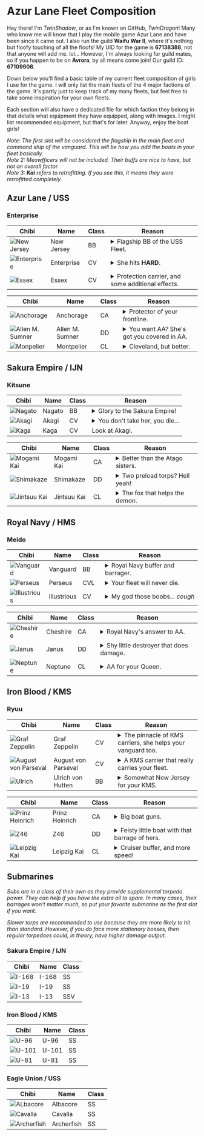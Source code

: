# Azur Lane Fleet Composition
Hey there! I'm *TwinShadow*, or as I'm known on GitHub, *TwinDragon*! Many who know me will know that I play the mobile game Azur Lane and have been since it came out. I also run the guild __Waifu War II__, where it's nothing but floofy touching of all the floofs! My UID for the game is **67138388**, not that anyone will add me. lol... However, I'm always looking for guild mates, so if you happen to be on **Avrora**, by all means come join! Our guild ID: **67109908**.

Down below you'll find a basic table of my current fleet composition of girls I use for the game. I will only list the main fleets of the 4 major factions of the game. It's partly just to keep track of my many fleets, but feel free to take some inspiration for your own fleets.

Each section will also have a dedicated file for which faction they belong in that details what equipment they have equipped, along with images. I might list recommended equipment, but that's for later. Anyway, enjoy the boat girls!

*Note: The first slot will be considered the flagship in the main fleet and command ship of the vanguard. This will be how you add the boats in your fleet basically.*  
*Note 2: Meowfficers will not be included. Their buffs are nice to have, but not an overall factor.*  
*Note 3: **Kai** refers to retrofitting. If you see this, it means they were retrofitted completely.*

## Azur Lane / USS
### Enterprise
| Chibi | Name | Class | Reason 
| --- | --- | --- | --- |
| ![New Jersey](imgs/USS/New_JerseyChibi.png) | New Jersey | BB | <details><summary>Flagship BB of the USS Fleet.</summary>She gets big guns, her own special kind. She also has a barrage that fires off frequently. She rivals, if not beat, in power to **Friedrich der Grosse**.</details>
| ![Enterprise](imgs/USS/EnterpriseChibi.png) | Enterprise | CV | <details><summary>She hits **HARD**.</summary>If her skill procs, her aircraft will double their damage output.</details>
| ![Essex](imgs/USS/EssexChibi.png) | Essex | CV | <details><summary>Protection carrier, and some additional effects.</summary>She provides some pretty good buffs to herself when in a USS fleet, not to mention helping out your ships in certain cases.</details>

| Chibi | Name | Class | Reason 
| --- | --- | --- | --- |
| ![Anchorage](imgs/USS/AnchorageChibi.png) | Anchorage | CA | <details><summary>Protector of your frontline.</summary>She hit's pretty hard if you give her the right gun, and she protects your fleet when first sortied for a few seconds, and any time it procs after that. She even has a chance to pop a smokescreen which will help evasion temporarily.</details>
| ![Allen M. Sumner](imgs/USS/AllenSumnerChibi.png) | Allen M. Sumner | DD | <details><summary>You want AA? She's got you covered in AA.</summary>With a barrage that procs fairly often if you give her a quick-firing gun, she's really your AA bolster if you need more AA. Equip her with an Eagle Union gear and she'll gain an additional Ghost AA Gun to take with her.</details>
| ![Monpelier](imgs/USS/MontpelierChibi.png) | Montpelier | CL | <details><summary>Cleveland, but better.</summary>Montpelier is the younger Cleveland-class, improving on her namesake in many ways. She also helps out your other cruisers as well.</details>

## Sakura Empire / IJN
### Kitsune
| Chibi | Name | Class | Reason 
| --- | --- | --- | --- |
| ![Nagato](imgs/IJN/NagatoChibi.png) | Nagato | BB | <details><summary>Glory to the Sakura Empire!</summary>Not only is she a smol fox, she will help you carry your fleet to glory. She has a very powerful barrage if it goes off, and she buffs your IJN carriers to boot. You don't mess with this little thing.</details>
| ![Akagi](imgs/IJN/AkagiChibi.png) | Akagi | CV | <details><summary>You don't take her, you die...</summary>A scary 9-tailed fox that will kill you if you so much as look at another woman... A powerful carrier and when sortied with her sister, Kaga, they buff each other and have an early launch of aircraft. Very formiddable carriers.</details>
| ![Kaga](imgs/IJN/KagaChibi.png) | Kaga | CV | Look at Akagi.

| Chibi | Name | Class | Reason 
| --- | --- | --- | --- |
| ![Mogami Kai](imgs/IJN/MogamiKaiChibi.png) | Mogami Kai | CA | <details><summary>Better than the Atago sisters.</summary>She makes HE guns actually work in your favor, and has a defense against AP ammo to boot. Hits hard, good armor, good boat to have in your fleet.</details>
| ![Shimakaze](imgs/IJN/ShimakazeChibi.png) | Shimakaze | DD | <details><summary>Two preload torps? Hell yeah!</summary>Shimakaze comes preloaded with two torps to fire off. She also fires a slash barrage every time they are fired. She also procs her gun barrage very often, so focus on those if you want her to succeed with one of the highest damaging torpedoes in the game.</details>
| ![Jintsuu Kai](imgs/IJN/JintsuuKaiChibi.png) | Jintsuu Kai | CL | <details><summary>The fox that helps the demon.</summary>Jintsuu buffs all your DD and CL torps while she's afloat, including crits. Pair her up with Ayanami and you've got a force to be reckoned with.</details>

## Royal Navy / HMS
### Meido
| Chibi | Name | Class | Reason 
| --- | --- | --- | --- |
| ![Vanguard](imgs/HMS/VanguardChibi.png) | Vanguard | BB | <details><summary>Royal Navy buffer and barrager.</summary>When at full limit break, she will always fire a barrage every time her guns reload. She also buffs your Royal Navy ships, and as long as you equip at least one Royal Navy equipment, she'll get a boost in AA and a main gun spread reduction.</details>
| ![Perseus](imgs/HMS/PerseusChibi.png) | Perseus | CVL | <details><summary>Your fleet will never die.</summary>Perseus is a CVL that comes pre-loaded with two aircraft launches. On top of that, launch will heal your fleet. The only draw back is that her reload is abysmal due to this skill, but don't let that be a deterrent. Stagger her launches for the most effective healing.</details>
| ![Illustrious](imgs/HMS/IllustriousChibi.png) | Illustrious | CV | <details><summary>My god those boobs... *cough*</summary>In all seriousness, Illustrious is a defense-oriented CV, having 2 fighter slots and a skill that protects your vanguard from all damage for a few seconds when her aircraft launch.</details>

| Chibi | Name | Class | Reason 
| --- | --- | --- | --- |
| ![Cheshire](imgs/HMS/CheshireChibi.png) | Cheshire | CA | <details><summary>Royal Navy's answer to AA.</summary>She's got some good self-buffs on herself, on top of dealing some pretty solid damage. Her first two waves of torps have a reduced load time, and each time she takes damage, she buffs herself even further every battle. (stacks 3 times per battle)</details>
| ![Janus](imgs/HMS/JanusChibi.png) | Janus | DD | <details><summary>Shy little destroyer that does damage.</summary>She's a shy one, but when it really matters, she'll help your fleet out. While her buffs are mainly for other J-Class DD's of the Royal Navy, I wouldn't focus on them. But her barrage causes a temporary debuff on enemies that take increased damage from DD's and CL's of your Royal Navy fleet.</details>
| ![Neptune](imgs/HMS/NeptuneChibi.png) | Neptune | CL | <details><summary>AA for your Queen.</summary>She's got anti-air to back up your fleet from planes. Also, she boosts her own AP shells, so bring those too. And she can self-heal? What's not to like. She's a maid too.</details>

## Iron Blood / KMS
### Ryuu
| Chibi | Name | Class | Reason 
| --- | --- | --- | --- |
| ![Graf Zeppelin](imgs/KMS/Graf_ZeppelinChibi.png) | Graf Zeppelin | CV | <details><summary>The pinnacle of KMS carriers, she helps your vanguard too.</summary>Graf Zeppelin is a good carrier to have. Not only does she buff your vanguard by reducing the damage they take, she gets a buff herself for each KMS ship up to a stack of 3. Equip her with KMS Aircraft and she'll carry you to glory.</details>
| ![August von Parseval](imgs/KMS/August_von_ParsevalChibi.png) | August von Parseval | CV | <details><summary>A KMS carrier that really carries your fleet.</summary>She's a KMS carrier worthy of being in the fleet. When at Level 5 Fate Simulation, her aircraft launch guarantees the enemy to slow to 0, just long enough for aimed torpedo bombers to land every single hit, increasing alpha damage tremendously. She also launches an aerial barrage on top of this to cause light and medium armor enemies hit to take additional aviation damage. Equip her with an Iron Blood aircraft and she'll bring you glory to Iron Blood.</details>
| ![Ulrich](imgs/KMS/UlrichChibi.png) | Ulrich von Hutten | BB | <details><summary>Somewhat New Jersey for your KMS.</summary>She fires a barrage everytime her main guns fire off, much like New Jersey. On top of that, she hits incredibly hard against others. On top of the other myriad of buffs or debuffs she does, very worthy to have in your fleet. As a sidenote, she typically performs better in off-flag position. However, if you have the out-of-ammo debuff on a map, put her as flagship instead.</details>

| Chibi | Name | Class | Reason 
| --- | --- | --- | --- |
| ![Prinz Heinrich](imgs/KMS/PrinzHeinrichChibi.png) | Prinz Heinrich | CA | <details><summary>Big boat guns.</summary>She's not remarkable, but she gets a self-buff for having another KMS boat in your fleet. And she always fires a barrage every 20 seconds, can't complain there.</details>
| ![Z46](imgs/KMS/Z46Chibi.png) | Z46 | DD | <details><summary>Feisty little boat with that barrage of hers.</summary>She's a feisty one, as her AP barrage gets a buff from her skill, and she can hit rapidly too. Oh, and she buffs herself every time she fires down a plane. Buff timer resets every time, but does not stack.</details>
| ![Leipzig Kai](imgs/KMS/LeipzigKaiChibi.png) | Leipzig Kai | CL | <details><summary>Cruiser buffer, and more speed!</summary>Leipzig buffs your cruisers in the fleet, as well as increasing the speed of your vanguard. On top of this, she'll temporarily evade all enemy fire when her health is low, and a damage buff until the end of the battle.</details>

## Submarines
*Subs are in a class of their own as they provide supplemental torpedo power. They can help if you have the extra oil to spare. In many cases, their barrages won't matter much, so put your favorite submarine as the first slot if you want.*

*Slower torps are recommended to use because they are more likely to hit than standard. However, if you do face more stationary bosses, then regular torpedoes could, in theory, have higher damage output.*

### Sakura Empire / IJN
| Chibi | Name | Class
| --- | --- | --- |
| ![I-168](imgs/IJN/I-168Chibi.png) | I-168 | SS |
| ![I-19](imgs/IJN/I-19Chibi.png) | I-19 | SS |
| ![I-13](imgs/IJN/I-13Chibi.png) | I-13 | SSV |

### Iron Blood / KMS
| Chibi | Name | Class
| --- | --- | --- |
| ![U-96](imgs/KMS/U-96Chibi.png) | U-96 | SS |
| ![U-101](imgs/KMS/U-101Chibi.png) | U-101 | SS |
| ![U-81](imgs/KMS/U-81Chibi.png) | U-81 | SS |

### Eagle Union / USS
| Chibi | Name | Class
| --- | --- | --- |
| ![ALbacore](imgs/USS/AlbacoreChibi.png) | Albacore | SS |
| ![Cavalla](imgs/USS/CavallaChibi.png) | Cavalla | SS |
| ![Archerfish](imgs/USS/ArcherfishChibi.png) | Archerfish | SS |
